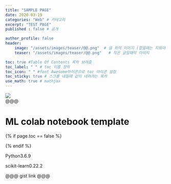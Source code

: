 ```yaml
---
title: "SAMPLE PAGE"
date: 2020-03-19
categories: "Web" # 카테고리
excerpt: "TEST PAGE"
published : false # 공개

author_profile: false
header:
    image: "/assets/images/teaser/@@.png"  # 글 위의 이미지 (없을때는 지워야 안 뜸)
    teaser: "/assets/images/teaser/@@.png"   # 작은 글일때의 이미지

toc: true #Table Of Contents 목차 보여줌
toc_label: " " # toc 이름 정의
toc_icon: " " #font Awesome아이콘으로 toc 아이콘 설정
toc_sticky: true # 스크롤 내릴때 같이 내려가는 목차
use_math: true # mathjax
---
```


<img src="/assets/images/post/@@@">
<br><span class="srclink">@@@</span>


# ML colab notebook template

{% if page.toc == false %}
<style>
.page {
  padding-right:0px;
}
</style>
{% endif %}

<span><span class="Python"><i class="fab fa-python"></i> Python</span><span class="PythonVer">3.6.9</span></span>

<span><span class="Sklearn"><i class="fas fa-chalkboard"></i> scikit-learn</span><span class="SklearnVer">0.22.2</span></span>

@@@ gist link @@@

<style>
.gist iframe.render-viewer{
  height:100vh;
}
</style>
